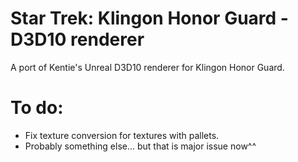 Star Trek: Klingon Honor Guard - D3D10 renderer
===========================================

A port of Kentie's Unreal D3D10 renderer for Klingon Honor Guard.

# To do:
* Fix texture conversion for textures with pallets.
* Probably something else... but that is major issue now^^